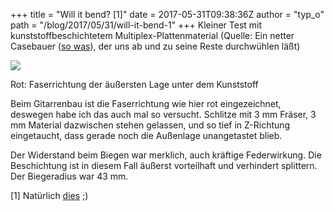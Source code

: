 +++
title = "Will it bend? [1]"
date = 2017-05-31T09:38:36Z
author = "typ_o"
path = "/blog/2017/05/31/will-it-bend-1"
+++
Kleiner Test mit kunststoffbeschichtetem Multiplex-Plattenmaterial
(Quelle: Ein netter Casebauer ([so
was](https://www.musik-produktiv.de/pic-010053087_01l/dap-audio-rigging-flightcase_01l.jpg)),
der uns ab und zu seine Reste durchwühlen läßt)  

[![](/media/bend2.serendipityThumb.jpg)](/media/bend2.jpg)

Rot: Faserrichtung der äußersten Lage unter dem Kunststoff

Beim Gitarrenbau ist die Faserrichtung wie hier rot eingezeichnet,
deswegen habe ich das auch mal so versucht. Schlitze mit 3 mm Fräser, 3
mm Material dazwischen stehen gelassen, und so tief in Z-Richtung
eingetaucht, dass gerade noch die Außenlage unangetastet blieb.

Der Widerstand beim Biegen war merklich, auch kräftige Federwirkung. Die
Beschichtung ist in diesem Fall äußerst vorteilhaft und verhindert
splittern. Der Biegeradius war 43 mm.

\[1\] Natürlich
[dies](https://www.youtube.com/results?search_query=will+it+blend) ;)

